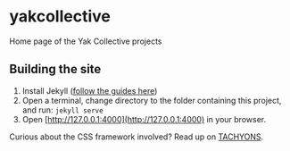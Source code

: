 # yakcollective
Home page of the Yak Collective projects

## Building the site

1. Install Jekyll ([follow the guides here](https://jekyllrb.com/docs/installation/#guides))
2. Open a terminal, change directory to the folder containing this project, and run: `jekyll serve`
3. Open [http://127.0.0.1:4000](http://127.0.0.1:4000) in your browser.

Curious about the CSS framework involved? Read up on [TACHYONS](https://tachyons.io/).